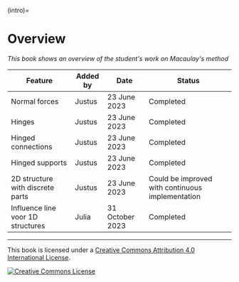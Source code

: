 (intro)=
# Overview

_This book shows an overview of the student's work on Macaulay's method_

|     Feature                                     |     Added by           |     Date               |     Status                      |
|-------------------------------------------------|------------------------|------------------------|---------------------------------|
|     Normal forces                               |     Justus             |     23 June 2023       |     Completed                   |
|     Hinges                                      |     Justus             |     23 June 2023       |     Completed                   |
|     Hinged connections                          |     Justus             |     23 June 2023       |     Completed                   |
|     Hinged supports                             |     Justus             |     23 June 2023       |     Completed                   |
|     2D structure with discrete parts            |     Justus             |     23 June 2023       |     Could be improved with continuous implementation |
|     Influence line voor 1D structures           |     Julia              |     31 October 2023    |     Completed                   |


---

This book is licensed under a <a rel="license" href="http://creativecommons.org/licenses/by/4.0/">Creative Commons Attribution 4.0 International License</a>.

<a rel="license" href="http://creativecommons.org/licenses/by/4.0/"><img alt="Creative Commons License" style="border-width:0" src="https://i.creativecommons.org/l/by/4.0/88x31.png"/></a>
